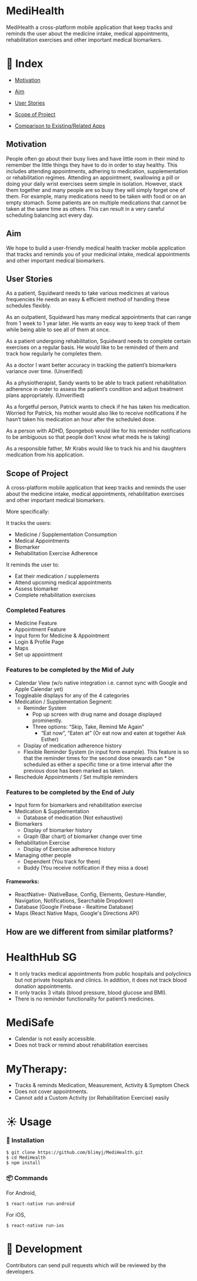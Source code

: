 # MediHealth

MediHealth a cross-platform mobile application that keep tracks and reminds the user about the medicine intake, medical appointments, rehabilitation exercises and other important medical biomarkers. 

# :ledger: Index
* [Motivation](#motivation)

* [Aim](#aim)

* [User Stories](#user-stories)

* [Scope of Project](#scope-of-project)

* [Comparison to Existing/Related Apps](#how-are-we-different-from-similar-platforms)

## Motivation

People often go about their busy lives and have little room in their mind to remember the little things they have to do in order to stay healthy. This includes attending appointments, adhering to medication, supplementation or rehabilitation regimes. Attending an appointment, swallowing a pill or doing your daily wrist exercises seem simple in isolation. However, stack them together  and many people are so busy they will simply forget one of them. For example, many medications need to be taken with food or on an empty stomach. Some patients are on multiple medications that cannot be taken at the same time as others. This can result in a very careful scheduling balancing act every day. 

## Aim

We hope to build a user-friendly medical health tracker mobile application that tracks and reminds you of your medicinal intake, medical appointments and other important medical biomarkers.

## User Stories
As a patient, Squidward needs to take various medicines at various frequencies He needs an easy & efficient method of handling  these schedules flexibly.

As an outpatient, Squidward has many medical appointments that can range from 1 week to 1 year later. He wants an easy way to keep track of them while being able to see all of them at once.

As a patient undergoing rehabilitation, Squidward needs to complete certain exercises on a regular basis. He would like to be reminded of them and track how regularly he completes them.

As a doctor I want better accuracy in tracking the patient’s biomarkers variance over time. (Unverified) 

As a physiotherapist, Sandy wants to be able to track patient rehabilitation adherence in order to assess the patient’s condition and adjust treatment plans appropriately. (Unverified) 

As a forgetful person, Patrick wants to check if he has taken his medication.
Worried for Patrick, his mother would also like to receive notifications if he hasn’t taken his medication an hour after the scheduled dose. 

As a person with ADHD, Spongebob would like for his reminder notifications to be ambiguous so  that people don’t know what meds he is taking)

As a responsible father, Mr Krabs would like to track his and his daughters medication from his application.

## Scope of Project

A cross-platform mobile application that keep tracks and reminds the user about the medicine intake, medical appointments, rehabilitation exercises and other important medical biomarkers. 

More specifically:

It tracks the users:
* Medicine / Supplementation Consumption
* Medical Appointments
* Biomarker
* Rehabilitation Exercise Adherence

It reminds the user to:
* Eat their medication / supplements
* Attend upcoming medical appointments
* Assess biomarker
* Complete rehabilitation exercises

### Completed Features
* Medicine Feature
* Appointment Feature
* Input form for Medicine & Appointment
* Login & Profile Page
* Maps
* Set up appointment


### Features to be completed by the Mid of July
* Calendar View (w/o native integration i.e. cannot sync with Google and Apple Calendar yet)
* Toggleable displays for any of the 4 categories
* Medication / Supplementation Segment:
  * Reminder System
    * Pop up screen with drug name and dosage displayed prominently.
    * Three options: “Skip, Take, Remind Me Again” 
      * “Eat now”, “Eaten at” (Or eat now and eaten at together Ask Esther)
  * Display of medication adherence history
  * Flexible Reminder System (in input form example). This feature is so that the reminder times for the second dose onwards can * be scheduled as either a specific time or a time interval after the previous dose has been marked as taken.
* Reschedule Appointments / Set multiple reminders

### Features to be completed by the End of July
* Input form for biomarkers and rehabilitation exercise
* Medication & Supplementation
  * Database of medication (Not exhaustive)
* Biomarkers
  * Display of biomarker history
  * Graph (Bar chart) of biomarker change over time
* Rehabilitation Exercise
  * Display of Exercise adherence history
* Managing other people
  * Dependent (You track for them)
  * Buddy (You receive notification if they miss a dose)

#### Frameworks:
* ReactNative- (NativeBase, Config, Elements, Gesture-Handler,  Navigation, Notifications, Searchable Dropdown)
* Database (Google Firebase - Realtime Database)
* Maps (React Native Maps, Google's Directions API)

## How are we different from similar platforms?
# HealthHub SG
* It only tracks medical appointments from public hospitals and polyclinics but not private hospitals and clinics. In addition, it does not track blood donation appointments.
* It only tracks 3 vitals (blood pressure, blood glucose and BMI).
* There is no reminder functionality for patient’s medicines.

# MediSafe
* Calendar is not easily accessible.
* Does not track or remind about rehabilitation exercises

# MyTherapy:
* Tracks & reminds Medication, Measurement, Activity & Symptom Check
* Does not cover appointments. 
* Cannot add a Custom Activity (or Rehabilitation Exercise) easily 


# :sunny: Usage
###  :electric_plug: Installation
```
$ git clone https://github.com/blimyj/MediHealth.git
$ cd MediHealth
$ npm install
```

###  :package: Commands
For Android,
```
$ react-native run-android
```
For iOS,
```
$ react-native run-ios
```

#  :wrench: Development
Contributors can send pull requests which will be reviewed by the developers.

